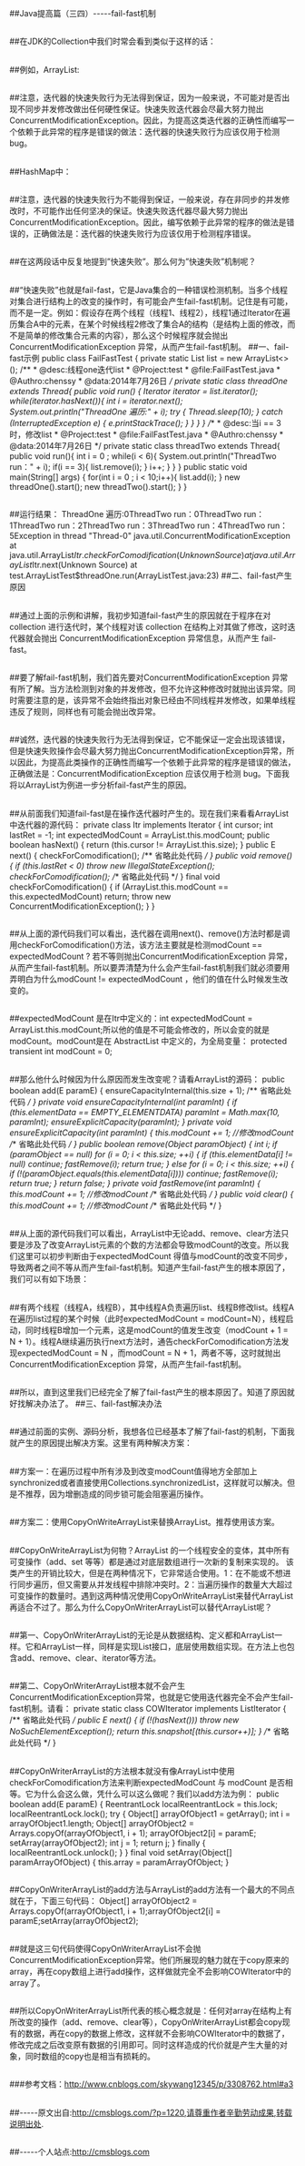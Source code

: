 ##Java提高篇（三四）-----fail-fast机制

##
##在JDK的Collection中我们时常会看到类似于这样的话：

##
##例如，ArrayList:   

##
##注意，迭代器的快速失败行为无法得到保证，因为一般来说，不可能对是否出现不同步并发修改做出任何硬性保证。快速失败迭代器会尽最大努力抛出 ConcurrentModificationException。因此，为提高这类迭代器的正确性而编写一个依赖于此异常的程序是错误的做法：迭代器的快速失败行为应该仅用于检测 bug。 

##
##HashMap中：   

##
##注意，迭代器的快速失败行为不能得到保证，一般来说，存在非同步的并发修改时，不可能作出任何坚决的保证。快速失败迭代器尽最大努力抛出 ConcurrentModificationException。因此，编写依赖于此异常的程序的做法是错误的，正确做法是：迭代器的快速失败行为应该仅用于检测程序错误。 

##
##在这两段话中反复地提到”快速失败”。那么何为”快速失败”机制呢？

##
##“快速失败”也就是fail-fast，它是Java集合的一种错误检测机制。当多个线程对集合进行结构上的改变的操作时，有可能会产生fail-fast机制。记住是有可能，而不是一定。例如：假设存在两个线程（线程1、线程2），线程1通过Iterator在遍历集合A中的元素，在某个时候线程2修改了集合A的结构（是结构上面的修改，而不是简单的修改集合元素的内容），那么这个时候程序就会抛出 ConcurrentModificationException 异常，从而产生fail-fast机制。
##一、fail-fast示例   	public class FailFastTest {    private static List<Integer> list = new ArrayList<>();        /**     * @desc:线程one迭代list     * @Project:test     * @file:FailFastTest.java     * @Authro:chenssy     * @data:2014年7月26日     */    private static class threadOne extends Thread{        public void run() {            Iterator<Integer> iterator = list.iterator();            while(iterator.hasNext()){                int i = iterator.next();                System.out.println("ThreadOne 遍历:" + i);                try {                    Thread.sleep(10);                	} catch (InterruptedException e) {                    e.printStackTrace();                	}            	}        	}    	}        /**     * @desc:当i == 3时，修改list     * @Project:test     * @file:FailFastTest.java     * @Authro:chenssy     * @data:2014年7月26日     */    private static class threadTwo extends Thread{        public void run(){            int i = 0 ;             while(i < 6){                System.out.println("ThreadTwo run：" + i);                if(i == 3){                    list.remove(i);                	}                i++;            	}        	}    	}        public static void main(String[] args) {        for(int i = 0 ; i < 10;i++){            list.add(i);        	}        new threadOne().start();        new threadTwo().start();    	}	}

##
##运行结果：  	ThreadOne 遍历:0ThreadTwo run：0ThreadTwo run：1ThreadTwo run：2ThreadTwo run：3ThreadTwo run：4ThreadTwo run：5Exception in thread "Thread-0" java.util.ConcurrentModificationException    at java.util.ArrayList$Itr.checkForComodification(Unknown Source)    at java.util.ArrayList$Itr.next(Unknown Source)    at test.ArrayListTest$threadOne.run(ArrayListTest.java:23)
##二、fail-fast产生原因

##
##通过上面的示例和讲解，我初步知道fail-fast产生的原因就在于程序在对 collection 进行迭代时，某个线程对该 collection 在结构上对其做了修改，这时迭代器就会抛出 ConcurrentModificationException 异常信息，从而产生 fail-fast。

##
##要了解fail-fast机制，我们首先要对ConcurrentModificationException 异常有所了解。当方法检测到对象的并发修改，但不允许这种修改时就抛出该异常。同时需要注意的是，该异常不会始终指出对象已经由不同线程并发修改，如果单线程违反了规则，同样也有可能会抛出改异常。

##
##诚然，迭代器的快速失败行为无法得到保证，它不能保证一定会出现该错误，但是快速失败操作会尽最大努力抛出ConcurrentModificationException异常，所以因此，为提高此类操作的正确性而编写一个依赖于此异常的程序是错误的做法，正确做法是：ConcurrentModificationException 应该仅用于检测 bug。下面我将以ArrayList为例进一步分析fail-fast产生的原因。

##
##从前面我们知道fail-fast是在操作迭代器时产生的。现在我们来看看ArrayList中迭代器的源代码：  	private class Itr implements Iterator<E> {        int cursor;        int lastRet = -1;        int expectedModCount = ArrayList.this.modCount;        public boolean hasNext() {            return (this.cursor != ArrayList.this.size);        	}        public E next() {            checkForComodification();            /** 省略此处代码 */        	}        public void remove() {            if (this.lastRet < 0)                throw new IllegalStateException();            checkForComodification();            /** 省略此处代码 */        	}        final void checkForComodification() {            if (ArrayList.this.modCount == this.expectedModCount)                return;            throw new ConcurrentModificationException();        	}    	}

##
##从上面的源代码我们可以看出，迭代器在调用next()、remove()方法时都是调用checkForComodification()方法，该方法主要就是检测modCount == expectedModCount ? 若不等则抛出ConcurrentModificationException 异常，从而产生fail-fast机制。所以要弄清楚为什么会产生fail-fast机制我们就必须要用弄明白为什么modCount != expectedModCount ，他们的值在什么时候发生改变的。

##
##expectedModCount 是在Itr中定义的：int expectedModCount = ArrayList.this.modCount;所以他的值是不可能会修改的，所以会变的就是modCount。modCount是在 AbstractList 中定义的，为全局变量：  	protected transient int modCount = 0;

##
##那么他什么时候因为什么原因而发生改变呢？请看ArrayList的源码：  	    public boolean add(E paramE) {        ensureCapacityInternal(this.size + 1);        /** 省略此处代码 */    	}    private void ensureCapacityInternal(int paramInt) {        if (this.elementData == EMPTY_ELEMENTDATA)            paramInt = Math.max(10, paramInt);        ensureExplicitCapacity(paramInt);    	}        private void ensureExplicitCapacity(int paramInt) {        this.modCount += 1;    //修改modCount        /** 省略此处代码 */    	}       public boolean remove(Object paramObject) {        int i;        if (paramObject == null)            for (i = 0; i < this.size; ++i) {                if (this.elementData[i] != null)                    continue;                fastRemove(i);                return true;            	}        else            for (i = 0; i < this.size; ++i) {                if (!(paramObject.equals(this.elementData[i])))                    continue;                fastRemove(i);                return true;            	}        return false;    	}    private void fastRemove(int paramInt) {        this.modCount += 1;   //修改modCount        /** 省略此处代码 */    	}    public void clear() {        this.modCount += 1;    //修改modCount        /** 省略此处代码 */    	}

##
##从上面的源代码我们可以看出，ArrayList中无论add、remove、clear方法只要是涉及了改变ArrayList元素的个数的方法都会导致modCount的改变。所以我们这里可以初步判断由于expectedModCount 得值与modCount的改变不同步，导致两者之间不等从而产生fail-fast机制。知道产生fail-fast产生的根本原因了，我们可以有如下场景：

##
##有两个线程（线程A，线程B），其中线程A负责遍历list、线程B修改list。线程A在遍历list过程的某个时候（此时expectedModCount = modCount=N），线程启动，同时线程B增加一个元素，这是modCount的值发生改变（modCount + 1 = N + 1）。线程A继续遍历执行next方法时，通告checkForComodification方法发现expectedModCount = N ，而modCount = N + 1，两者不等，这时就抛出ConcurrentModificationException 异常，从而产生fail-fast机制。

##
##所以，直到这里我们已经完全了解了fail-fast产生的根本原因了。知道了原因就好找解决办法了。
##三、fail-fast解决办法

##
##通过前面的实例、源码分析，我想各位已经基本了解了fail-fast的机制，下面我就产生的原因提出解决方案。这里有两种解决方案：

##
##方案一：在遍历过程中所有涉及到改变modCount值得地方全部加上synchronized或者直接使用Collections.synchronizedList，这样就可以解决。但是不推荐，因为增删造成的同步锁可能会阻塞遍历操作。

##
##方案二：使用CopyOnWriteArrayList来替换ArrayList。推荐使用该方案。

##
##CopyOnWriteArrayList为何物？ArrayList 的一个线程安全的变体，其中所有可变操作（add、set 等等）都是通过对底层数组进行一次新的复制来实现的。 该类产生的开销比较大，但是在两种情况下，它非常适合使用。1：在不能或不想进行同步遍历，但又需要从并发线程中排除冲突时。2：当遍历操作的数量大大超过可变操作的数量时。遇到这两种情况使用CopyOnWriteArrayList来替代ArrayList再适合不过了。那么为什么CopyOnWriterArrayList可以替代ArrayList呢？

##
##第一、CopyOnWriterArrayList的无论是从数据结构、定义都和ArrayList一样。它和ArrayList一样，同样是实现List接口，底层使用数组实现。在方法上也包含add、remove、clear、iterator等方法。

##
##第二、CopyOnWriterArrayList根本就不会产生ConcurrentModificationException异常，也就是它使用迭代器完全不会产生fail-fast机制。请看：  	private static class COWIterator<E> implements ListIterator<E> {        /** 省略此处代码 */        public E next() {            if (!(hasNext()))                throw new NoSuchElementException();            return this.snapshot[(this.cursor++)];        	}        /** 省略此处代码 */    	}

##
##CopyOnWriterArrayList的方法根本就没有像ArrayList中使用checkForComodification方法来判断expectedModCount 与 modCount 是否相等。它为什么会这么做，凭什么可以这么做呢？我们以add方法为例：  	public boolean add(E paramE) {        ReentrantLock localReentrantLock = this.lock;        localReentrantLock.lock();        try {            Object[] arrayOfObject1 = getArray();            int i = arrayOfObject1.length;            Object[] arrayOfObject2 = Arrays.copyOf(arrayOfObject1, i + 1);            arrayOfObject2[i] = paramE;            setArray(arrayOfObject2);            int j = 1;            return j;        	} finally {            localReentrantLock.unlock();        	}    	}        final void setArray(Object[] paramArrayOfObject) {        this.array = paramArrayOfObject;    	}

##
##CopyOnWriterArrayList的add方法与ArrayList的add方法有一个最大的不同点就在于，下面三句代码：  	Object[] arrayOfObject2 = Arrays.copyOf(arrayOfObject1, i + 1);arrayOfObject2[i] = paramE;setArray(arrayOfObject2);

##
##就是这三句代码使得CopyOnWriterArrayList不会抛ConcurrentModificationException异常。他们所展现的魅力就在于copy原来的array，再在copy数组上进行add操作，这样做就完全不会影响COWIterator中的array了。

##
##所以CopyOnWriterArrayList所代表的核心概念就是：任何对array在结构上有所改变的操作（add、remove、clear等），CopyOnWriterArrayList都会copy现有的数据，再在copy的数据上修改，这样就不会影响COWIterator中的数据了，修改完成之后改变原有数据的引用即可。同时这样造成的代价就是产生大量的对象，同时数组的copy也是相当有损耗的。

###

##
###参考文档：http://www.cnblogs.com/skywang12345/p/3308762.html#a3

##
##

##
##-----原文出自:http://cmsblogs.com/?p=1220,请尊重作者辛勤劳动成果,转载说明出处.

##
##-----个人站点:http://cmsblogs.com